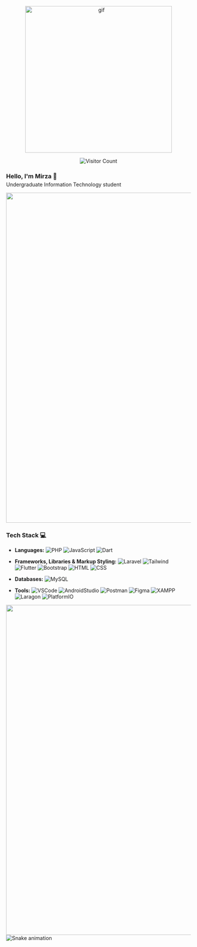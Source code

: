 <div align="center">
  <img src="https://c.tenor.com/GfSX-u7VGM4AAAAC/coding.gif" alt="gif" width="400">

  ![Visitor Count](https://komarev.com/ghpvc/?username=mirrzzaa&color=green)
</div>

<h3 style="margin-bottom: 4px;">Hello, I'm Mirza 👋</h3>
<p style="margin-top: 0;">Undergraduate Information Technology student</p>

<img src="https://user-images.githubusercontent.com/74038190/212284115-f47cd8ff-2ffb-4b04-b5bf-4d1c14c0247f.gif" width="900">

### Tech Stack 💻
- **Languages:** 
![PHP](https://img.shields.io/badge/PHP-323330?style=for-the-badge&logo=php&logoColor=purple)  ![JavaScript](https://img.shields.io/badge/JavaScript-323330?style=for-the-badge&logo=javascript&logoColor=F7DF1E) ![Dart](https://img.shields.io/badge/Dart-323330?style=for-the-badge&logo=dart&logoColor=blue) 

- **Frameworks, Libraries & Markup Styling:**
  ![Laravel](https://img.shields.io/badge/Laravel-323330?style=for-the-badge&logo=laravel&logoColor=red)  ![Tailwind](https://img.shields.io/badge/Tailwind-323330?style=for-the-badge&logo=tailwindcss&logoColor=white) ![Flutter](https://img.shields.io/badge/Flutter-323330?style=for-the-badge&logo=flutter&logoColor=blue) ![Bootstrap](https://img.shields.io/badge/Bootstrap-323330?style=for-the-badge&logo=bootstrap&logoColor=purple) ![HTML](https://img.shields.io/badge/HTML-323330?style=for-the-badge&logo=html5&logoColor=orange) ![CSS](https://img.shields.io/badge/CSS-323330?style=for-the-badge&logo=css3&logoColor=blue) 

- **Databases:** 
  ![MySQL](https://img.shields.io/badge/MySQL-323330?style=for-the-badge&logo=mysql&logoColor=white)

- **Tools:**
  ![VSCode](https://img.shields.io/badge/VSCode-323330?style=for-the-badge&logo=visualstudiocode&logoColor=blue)   ![AndroidStudio](https://img.shields.io/badge/AndroidStudio-323330?style=for-the-badge&logo=android-studio&logoColor=green) ![Postman](https://img.shields.io/badge/Postman-323330?style=for-the-badge&logo=postman&logoColor=orange) ![Figma](https://img.shields.io/badge/Figma-323330?style=for-the-badge&logo=figma&logoColor=white) ![XAMPP](https://img.shields.io/badge/XAMPP-323330?style=for-the-badge&logo=xampp&logoColor=orange) ![Laragon](https://img.shields.io/badge/Laragon-323330?style=for-the-badge&logoColor=white) ![PlatformIO](https://img.shields.io/badge/PlatformIO-323330?style=for-the-badge&logo=platformio&logoColor=orange)

 

<img src="https://user-images.githubusercontent.com/74038190/212284115-f47cd8ff-2ffb-4b04-b5bf-4d1c14c0247f.gif" width="900">

<img src="https://raw.githubusercontent.com/mirrzzaa/mirrzzaa/output/snake.svg" alt="Snake animation" />

<!--
**mirrzzaaa/mirrzzaaa** is a ✨ _special_ ✨ repository because its `README.md` (this file) appears on your GitHub profile.

Here are some ideas to get you started:

- 🔭 I’m currently working on ...
- 🌱 I’m currently learning ...
- 👯 I’m looking to collaborate on ...
- 🤔 I’m looking for help with ...
- 💬 Ask me about ...
- 📫 How to reach me: ...
- 😄 Pronouns: ...
- ⚡ Fun fact: ...
-->
